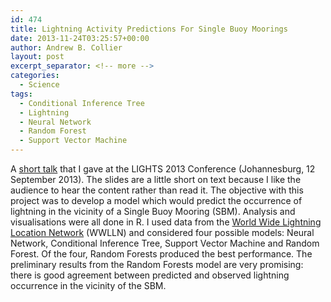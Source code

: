 ```yaml
---
id: 474
title: Lightning Activity Predictions For Single Buoy Moorings
date: 2013-11-24T03:25:57+00:00
author: Andrew B. Collier
layout: post
excerpt_separator: <!-- more -->
categories:
  - Science
tags:
  - Conditional Inference Tree
  - Lightning
  - Neural Network
  - Random Forest
  - Support Vector Machine
---
```


A [short talk](https://speakerdeck.com/exegetic/lightning-activity-predictions-for-single-buoy-moorings) that I gave at the LIGHTS 2013 Conference (Johannesburg, 12 September 2013). The slides are a little short on text because I like the audience to hear the content rather than read it. The objective with this project was to develop a model which would predict the occurrence of lightning in the vicinity of a Single Buoy Mooring (SBM). Analysis and visualisations were all done in R. I used data from the [World Wide Lightning Location Network](http://webflash.ess.washington.edu/) (WWLLN) and considered four possible models: Neural Network, Conditional Inference Tree, Support Vector Machine and Random Forest. Of the four, Random Forests produced the best performance. The preliminary results from the Random Forests model are very promising: there is good agreement between predicted and observed lightning occurrence in the vicinity of the SBM.

<!-- more -->

<script async class="speakerdeck-embed" data-id="211cb4d0fdbc0130468d062acf92b5fe" data-ratio="1.33507170795306" src="//speakerdeck.com/assets/embed.js"></script>
